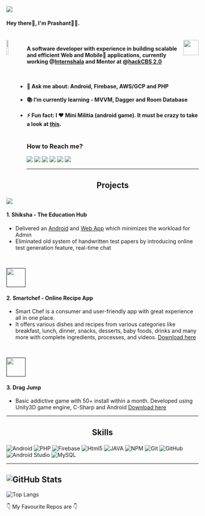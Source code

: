 <p>
<img src="https://miro.medium.com/max/3200/0*fdcgLkFi3GdmNpWY">
<h4> Hey there👋, I'm Prashant👨‍💻.<h4>
<br>
  <img align="left" width=10% src='http://dev-prashant.co/img/banner/home-right.png'> <img align="right" width=40 src='http://dev-prashant.co/img/is.png'>

</p>

A software developer with experience in building scalable and efficient Web and Mobile📱 applications, currently working @[Internshala](https://internshala.com) and Mentor at @[hackCBS 2.0](http://hackcbs.tech/)
<br><br><br>

- 💬 Ask me about:  Android, Firebase, AWS/GCP and PHP<br><br>
- 📚 I’m currently learning - MVVM, Dagger and Room Database <br><br>
- ⚡ Fun fact: I ❤️ Mini Militia (android game). It must be crazy to take a look at [this](https://drive.google.com/drive/folders/0B2DmDgmB0ksQMUtwdlA3cFZ2OTQ?usp=sharing). <br><br>

### How to Reach me?
<a>[<img src="https://img.shields.io/badge/WHATSAPP-%2325D366.svg?&style=for-the-badge&logo=whatsapp&logoColor=white">](https://wa.me/918527753545)</a> <a>[<img src="https://img.shields.io/badge/facebook-%231877F2.svg?&style=for-the-badge&logo=facebook&logoColor=white">](https://www.facebook.com/pk021998)</a> <a>[<img src="https://img.shields.io/badge/instagram-%23E4405F.svg?&style=for-the-badge&logo=instagram&logoColor=white">](https://www.instagram.com/p_r_a_s_h_a_n_t._/)</a>  <a>[<img src="https://img.shields.io/badge/twitter-%231DA1F2.svg?&style=for-the-badge&logo=twitter&logoColor=white">](https://twitter.com/pkm021998)</a> <a>[<img src="https://img.shields.io/badge/medium-%2312100E.svg?&style=for-the-badge&logo=medium&logoColor=white">](https://medium.com/@pk021998)</a> <a>[<img src="https://img.shields.io/badge/linkedin-%230077B5.svg?&style=for-the-badge&logo=linkedin&logoColor=white">](https://www.linkedin.com/in/dev-prashant/)</a>


---

## <p align="center">Projects</p>

[<img src="https://theshikshahub.com/static/images/logo.png">]()
#### 1. Shiksha - The Education Hub
* Delivered an [Android](https://play.google.com/store/apps/details?id=com.shikshahub) and [Web App](https://theshikshahub.com) which minimizes the workload for Admin
* Eliminated old system of handwritten test papers by introducing online test generation feature, real-time chat

<br>

[<img width=50 src="http://dev-prashant.co/img/sf.png">]()
#### 2. Smartchef - Online Recipe App
* Smart Chef is a consumer and user-friendly app with great experience all in one place. 
* It offers various dishes and recipes from various categories like breakfast, lunch, dinner, snacks, desserts, baby foods, drinks and many more with complete ingredients, processes, and videos.
[Download here](https://play.google.com/store/apps/details?id=com.smartchef)

<br>

[<img width=50 src="https://lh3.googleusercontent.com/-8XuLV_kqjknV866LGfVbYmgGPdJ5PJ6GgCED4UZHqyBkqR3Rl_mG9aUL4JemeEuNiY=s360-rw">]()
#### 3. Drag Jump
* Basic addictive game with 50+ install within a month. Developed using Unity3D game engine, C-Sharp and Android
[Download here](https://play.google.com/store/apps/details?id=com.thePULSE.heli)

---

## <p align="center">Skills</p>
![Android](https://img.shields.io/badge/android-%23239120.svg?&style=for-the-badge&logo=android&logoColor=white) ![PHP](https://img.shields.io/badge/php-%233776AB.svg?&style=for-the-badge&logo=php&logoColor=white) ![Firebase](https://img.shields.io/badge/firebase-%23F7DF1E.svg?&style=for-the-badge&logo=firebase&logoColor=white) ![Html5](https://img.shields.io/badge/html5-%23239120.svg?&style=for-the-badge&logo=html5&logoColor=white) ![JAVA](https://img.shields.io/badge/java-%23E16C05.svg?&style=for-the-badge&logo=java&logoColor=white) ![NPM](https://img.shields.io/badge/node.js-%2387c000.svg?&style=for-the-badge&logo=npm&logoColor=white) ![Git](https://img.shields.io/badge/git-%23ea4e31.svg?&style=for-the-badge&logo=git&logoColor=white) ![GitHub](https://img.shields.io/badge/github-%23000000.svg?&style=for-the-badge&logo=github&logoColor=white) ![Android Studio](https://img.shields.io/badge/AndroidStudio-%234cea8c.svg?&style=for-the-badge&logo=android-studio&logoColor=white) ![MySQL](https://img.shields.io/badge/mysql-%234f7d9e.svg?&style=for-the-badge&logo=mysql&logoColor=white)

---
![GitHub Stats](https://github-readme-stats.vercel.app/api?username=Prashant-123&show_icons=true)
---
![Top Langs](https://github-readme-stats.vercel.app/api/top-langs/?username=arpit-dwivedi)

👇 My Favourite Repos are 👇

